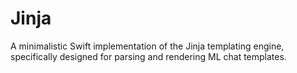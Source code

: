 # Jinja
A minimalistic Swift implementation of the Jinja templating engine, specifically designed for parsing and rendering ML chat templates.
